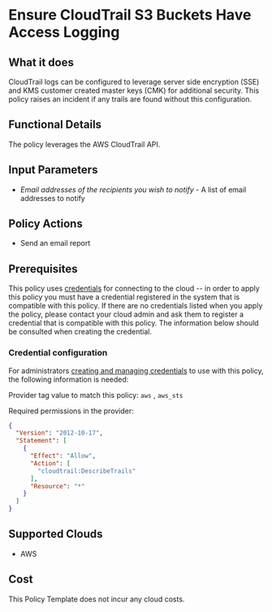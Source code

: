 # Ensure CloudTrail S3 Buckets Have Access Logging

## What it does

CloudTrail logs can be configured to leverage server side encryption (SSE) and KMS customer created master keys (CMK) for additional security. This policy raises an incident if any trails are found without this configuration.

## Functional Details

The policy leverages the AWS CloudTrail API.

## Input Parameters

- *Email addresses of the recipients you wish to notify* - A list of email addresses to notify

## Policy Actions

- Send an email report

## Prerequisites

This policy uses [credentials](https://docs.rightscale.com/policies/users/guides/credential_management.html) for connecting to the cloud -- in order to apply this policy you must have a credential registered in the system that is compatible with this policy. If there are no credentials listed when you apply the policy, please contact your cloud admin and ask them to register a credential that is compatible with this policy. The information below should be consulted when creating the credential.

### Credential configuration

For administrators [creating and managing credentials](https://docs.rightscale.com/policies/users/guides/credential_management.html) to use with this policy, the following information is needed:

Provider tag value to match this policy: `aws` , `aws_sts`

Required permissions in the provider:

```json
{
  "Version": "2012-10-17",
  "Statement": [
    {
      "Effect": "Allow",
      "Action": [
        "cloudtrail:DescribeTrails"
      ],
      "Resource": "*"
    }
  ]
}
```

## Supported Clouds

- AWS

## Cost

This Policy Template does not incur any cloud costs.
